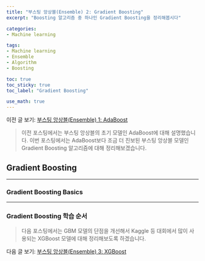 ```yaml
---
title: "부스팅 앙상블(Ensemble) 2: Gradient Boosting"
excerpt: "Boosting 알고리즘 중 하나인 Gradient Boosting을 정리해봅시다"

categories:
- Machine learning

tags:
- Machine learning
- Ensemble
- Algorithm
- Boosting

toc: true
toc_sticky: true
toc_label: "Gradient Boosting"

use_math: true
---
```


이전 글 보기: [부스팅 앙상블(Ensemble) 1: AdaBoost](https://tyami.github.io/machine%20learning/ensemble-3-boosting-AdaBoost)

> 이전 포스팅에서는 부스팅 앙상블의 초기 모델인 AdaBoost에 대해 설명했습니다.
> 이번 포스팅에서는 AdaBoost보다 조금 더 진보된 부스팅 앙상블 모델인 Gradient Boosting 알고리즘에 대해 정리해보겠습니다.
 
## Gradient Boosting



---

### Gradient Boosting Basics

---

### Gradient Boosting 학습 순서


> 다음 포스팅에서는 GBM 모델의 단점을 개선해서 Kaggle 등 대회에서 많이 사용되는 XGBoost 모델에 대해 정리해보도록 하겠습니다.

다음 글 보기: [부스팅 앙상블(Ensemble) 3: XGBoost](https://tyami.github.io/machine%20learning/ensemble-5-boosting-XGBoost/)